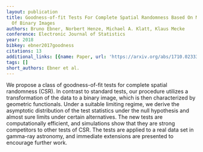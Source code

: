 ```yaml
---
layout: publication
title: Goodness-of-fit Tests For Complete Spatial Randomness Based On Minkowski Functionals
  Of Binary Images
authors: Bruno Ebner, Norbert Henze, Michael A. Klatt, Klaus Mecke
conference: Electronic Journal of Statistics
year: 2018
bibkey: ebner2017goodness
citations: 13
additional_links: [{name: Paper, url: 'https://arxiv.org/abs/1710.02333'}]
tags: []
short_authors: Ebner et al.
---
```

We propose a class of goodness-of-fit tests for complete spatial randomness
(CSR). In contrast to standard tests, our procedure utilizes a transformation
of the data to a binary image, which is then characterized by geometric
functionals. Under a suitable limiting regime, we derive the asymptotic
distribution of the test statistics under the null hypothesis and almost sure
limits under certain alternatives. The new tests are computationally efficient,
and simulations show that they are strong competitors to other tests of CSR.
The tests are applied to a real data set in gamma-ray astronomy, and immediate
extensions are presented to encourage further work.